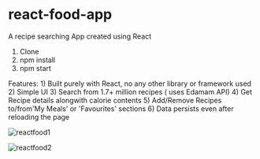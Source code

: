 # react-food-app
A recipe searching App created using React


1) Clone
2) npm install
3) npm start

Features: 
    1) Built purely with React, no any other library or framework used
    2) Simple UI
    3) Search from 1.7+ million recipes ( uses Edamam API)
    4) Get Recipe details alongwith calorie contents
    5) Add/Remove Recipes to/from'My Meals' or 'Favourites' sections
    6) Data persists even after reloading the page

![reactfood1](https://user-images.githubusercontent.com/39847281/56824722-dfb22580-6874-11e9-8a91-249f5ad9d9ea.JPG)


![reactfood2](https://user-images.githubusercontent.com/39847281/56824733-eb9de780-6874-11e9-9445-b3e9d408a0ca.JPG)
